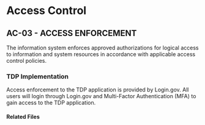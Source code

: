 # Access Control
## AC-03 - ACCESS ENFORCEMENT

The information system enforces approved authorizations for logical access to information and system resources in accordance with applicable access control policies.  

### TDP Implementation
Access enforcement to the TDP application is provided by Login.gov.  All users will login through Login.gov and Multi-Factor Authentication (MFA) to gain access to the TDP application.
	
#### Related Files
